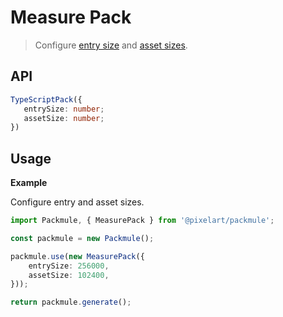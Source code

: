 # Measure Pack
> Configure [entry size](https://webpack.js.org/configuration/performance/#performance-maxentrypointsize) and [asset sizes](https://webpack.js.org/configuration/performance/#performance-maxassetsize).

## API
```ts
TypeScriptPack({
   entrySize: number;
   assetSize: number;
})
```

## Usage

**Example**

Configure entry and asset sizes.

```ts
import Packmule, { MeasurePack } from '@pixelart/packmule';

const packmule = new Packmule();

packmule.use(new MeasurePack({
    entrySize: 256000,
    assetSize: 102400,
}));

return packmule.generate();
```
